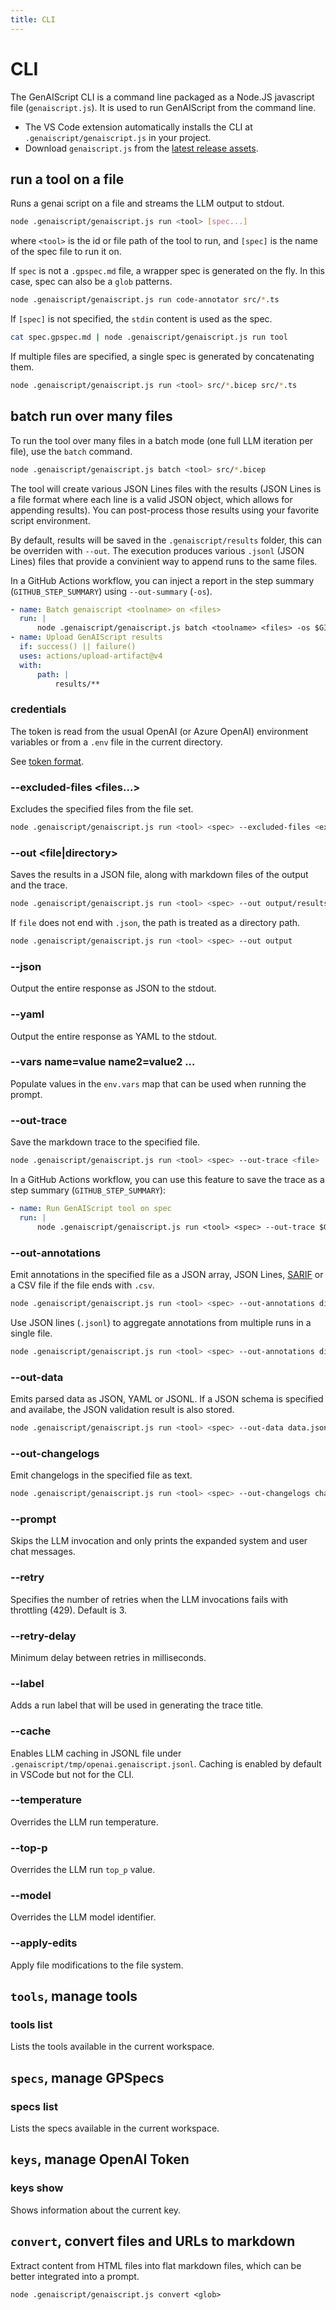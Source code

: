 ```yaml
---
title: CLI
---
```


# CLI

The GenAIScript CLI is a command line packaged as a Node.JS javascript file (`genaiscript.js`). It is used to run GenAIScript from the command line.

-   The VS Code extension automatically installs the CLI at `.genaiscript/genaiscript.js` in your project.
-   Download `genaiscript.js` from the [latest release assets](https://github.com/microsoft/genaiscript/releases/latest).

## run a tool on a file

Runs a genai script on a file and streams the LLM output to stdout.

```bash
node .genaiscript/genaiscript.js run <tool> [spec...]
```

where `<tool>` is the id or file path of the tool to run, and `[spec]` is the name of the spec file to run it on.

If `spec` is not a `.gpspec.md` file, a wrapper spec is generated on the fly. In this case, spec can also be a `glob` patterns.

```bash
node .genaiscript/genaiscript.js run code-annotator src/*.ts
```

If `[spec]` is not specified, the `stdin` content is used as the spec.

```bash
cat spec.gpspec.md | node .genaiscript/genaiscript.js run tool
```

If multiple files are specified, a single spec is generated by concatenating them.

```bash
node .genaiscript/genaiscript.js run <tool> src/*.bicep src/*.ts
```

## batch run over many files

To run the tool over many files in a batch mode (one full LLM iteration per file), use the `batch` command.

```bash
node .genaiscript/genaiscript.js batch <tool> src/*.bicep
```

The tool will create various JSON Lines files with the results (JSON Lines is a file format where each line is a valid JSON object, which allows for appending results). You can post-process those results using your favorite script environment.

By default, results will be saved in the `.genaiscript/results` folder, this can be overriden with `--out`. The execution produces various `.jsonl` (JSON Lines) files that provide a convinient way to append runs to the same files.

In a GitHub Actions workflow, you can inject a report in the step summary (`GITHUB_STEP_SUMMARY`) using `--out-summary` (`-os`).

```yaml
- name: Batch genaiscript <toolname> on <files>
  run: |
      node .genaiscript/genaiscript.js batch <toolname> <files> -os $GITHUB_STEP_SUMMARY
- name: Upload GenAIScript results
  if: success() || failure()
  uses: actions/upload-artifact@v4
  with:
      path: |
          results/**
```

### credentials

The token is read from the usual OpenAI (or Azure OpenAI) environment variables or from a `.env` file in the current directory.

See [token format](./token.md).

### --excluded-files <files...>

Excludes the specified files from the file set.

```bash
node .genaiscript/genaiscript.js run <tool> <spec> --excluded-files <excluded-files...>
```

### --out <file|directory>

Saves the results in a JSON file, along with markdown files of the output and the trace.

```bash
node .genaiscript/genaiscript.js run <tool> <spec> --out output/results.json
```

If `file` does not end with `.json`, the path is treated as a directory path.

```bash
node .genaiscript/genaiscript.js run <tool> <spec> --out output
```

### --json

Output the entire response as JSON to the stdout.

### --yaml

Output the entire response as YAML to the stdout.

### --vars name=value name2=value2 ...

Populate values in the `env.vars` map that can be used when running the prompt.

### --out-trace <file>

Save the markdown trace to the specified file.

```bash
node .genaiscript/genaiscript.js run <tool> <spec> --out-trace <file>
```

In a GitHub Actions workflow, you can use this feature to save the trace as a step summary (`GITHUB_STEP_SUMMARY`):

```yaml
- name: Run GenAIScript tool on spec
  run: |
      node .genaiscript/genaiscript.js run <tool> <spec> --out-trace $GITHUB_STEP_SUMMARY
```

### --out-annotations <file>

Emit annotations in the specified file as a JSON array, JSON Lines, [SARIF](https://sarifweb.azurewebsites.net/) or a CSV file if the file ends with `.csv`.

```bash
node .genaiscript/genaiscript.js run <tool> <spec> --out-annotations diags.csv
```

Use JSON lines (`.jsonl`) to aggregate annotations from multiple runs in a single file.

```bash
node .genaiscript/genaiscript.js run <tool> <spec> --out-annotations diags.jsonl
```

### --out-data <file>

Emits parsed data as JSON, YAML or JSONL. If a JSON schema is specified
and availabe, the JSON validation result is also stored.

```bash
node .genaiscript/genaiscript.js run <tool> <spec> --out-data data.jsonl
```

### --out-changelogs <file>

Emit changelogs in the specified file as text.

```bash
node .genaiscript/genaiscript.js run <tool> <spec> --out-changelogs changelogs.txt
```

### --prompt

Skips the LLM invocation and only prints the expanded system and user chat messages.

### --retry <number>

Specifies the number of retries when the LLM invocations fails with throttling (429).
Default is 3.

### --retry-delay <number>

Minimum delay between retries in milliseconds.

### --label <label>

Adds a run label that will be used in generating the trace title.

### --cache

Enables LLM caching in JSONL file under `.genaiscript/tmp/openai.genaiscript.jsonl`. Caching is enabled by default in VSCode
but not for the CLI.

### --temperature <number>

Overrides the LLM run temperature.

### --top-p <number>

Overrides the LLM run `top_p` value.

### --model <string>

Overrides the LLM model identifier.

### --apply-edits

Apply file modifications to the file system.

## `tools`, manage tools

### tools list

Lists the tools available in the current workspace.

## `specs`, manage GPSpecs

### specs list

Lists the specs available in the current workspace.

## `keys`, manage OpenAI Token

### keys show

Shows information about the current key.

## `convert`, convert files and URLs to markdown

Extract content from HTML files into flat markdown files, which can be better integrated into a prompt.

```
node .genaiscript/genaiscript.js convert <glob>
```
